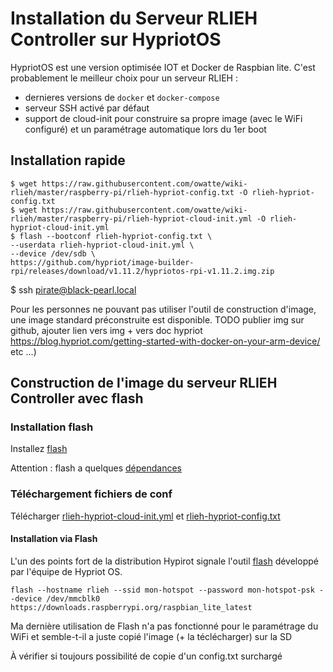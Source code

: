 # Installation du Serveur RLIEH Controller sur HypriotOS

HypriotOS est une version optimisée IOT et Docker de Raspbian lite. C'est probablement le meilleur choix pour un serveur RLIEH :
- dernieres versions de `docker` et `docker-compose`
- serveur SSH activé par défaut
- support de cloud-init pour construire sa propre image (avec le WiFi configuré) et un paramétrage automatique lors du 1er boot

## Installation rapide
```
$ wget https://raw.githubusercontent.com/owatte/wiki-rlieh/master/raspberry-pi/rlieh-hypriot-config.txt -O rlieh-hypriot-config.txt
$ wget https://raw.githubusercontent.com/owatte/wiki-rlieh/master/raspberry-pi/rlieh-hypriot-cloud-init.yml -O rlieh-hypriot-cloud-init.yml
$ flash --bootconf rlieh-hypriot-config.txt \
--userdata rlieh-hypriot-cloud-init.yml \
--device /dev/sdb \ 
https://github.com/hypriot/image-builder-rpi/releases/download/v1.11.2/hypriotos-rpi-v1.11.2.img.zip

```

$ ssh pirate@black-pearl.local

Pour les personnes ne pouvant pas utiliser l'outil de construction d'image, une image standard préconstruite est disponible.
TODO publier img sur github, ajouter lien vers img + vers doc hypriot https://blog.hypriot.com/getting-started-with-docker-on-your-arm-device/ etc ...)

## Construction de l'image du serveur RLIEH Controller avec flash

### Installation flash

Installez [flash](https://github.com/hypriot/flash#installation) 

Attention : flash a quelques [dépendances](https://github.com/hypriot/flash#install-dependencies) 

### Téléchargement fichiers de conf

Télécharger [rlieh-hypriot-cloud-init.yml](rlieh-hypriot-cloud-init.yml) et [rlieh-hypriot-config.txt](rlieh-hypriot-config.txt)
#### Installation via Flash

L'un des points fort de la distribution Hypirot signale l'outil [flash](https://github.com/hypriot/flash) développé par l'équipe de Hypriot OS. 

```
flash --hostname rlieh --ssid mon-hotspot --password mon-hotspot-psk --device /dev/mmcblk0 https://downloads.raspberrypi.org/raspbian_lite_latest
```

Ma dernière utilisation de Flash n'a pas fonctionné pour le paramétrage du WiFi et semble-t-il a juste copié l'image (+ la téclécharger) sur la SD  

À vérifier si toujours possibilité de copie d'un config.txt surchargé 
